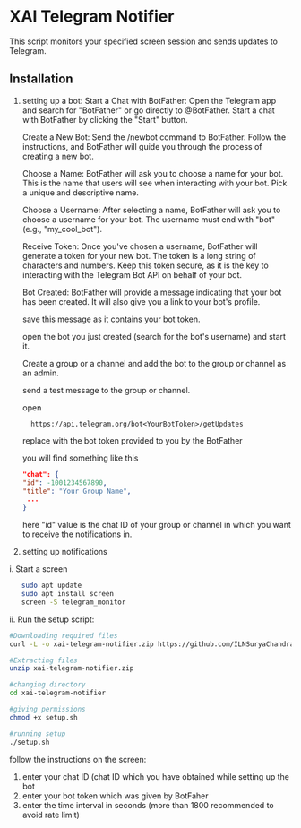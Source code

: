 # XAI Telegram Notifier

This script monitors your specified screen session and sends updates to Telegram.

## Installation
1. setting up a bot:
      Start a Chat with BotFather:
         Open the Telegram app and search for "BotFather" or go directly to @BotFather. Start a chat with BotFather by clicking the "Start" button.
   
      Create a New Bot:
         Send the /newbot command to BotFather. Follow the instructions, and BotFather will guide you through the process of creating a new bot.
   
      Choose a Name:
         BotFather will ask you to choose a name for your bot. This is the name that users will see when interacting with your bot. Pick a unique and descriptive name.
   
      Choose a Username:
         After selecting a name, BotFather will ask you to choose a username for your bot. The username must end with "bot" (e.g., "my_cool_bot").
   
      Receive Token:
         Once you've chosen a username, BotFather will generate a token for your new bot. The token is a long string of characters and numbers. Keep this token secure, as it is the key to interacting with the Telegram Bot API on behalf of your bot.

      Bot Created:
         BotFather will provide a message indicating that your bot has been created. It will also give you a link to your bot's profile.

      save this message as it contains your bot token.
   
      open the bot you just created (search for the bot's username) and start it.

      Create a group or a channel and add the bot to the group or channel as an admin.

      send a test message to the group or channel.
   
      open

         https://api.telegram.org/bot<YourBotToken>/getUpdates

      replace <YourBotToken> with the bot token provided to you by the BotFather

      you will find something like this
      ```json
      "chat": {
      "id": -1001234567890,
      "title": "Your Group Name",
       ...
      }
      ```
      
      here "id" value is the chat ID of your group or channel in which you want to receive the notifications in.
      

2. setting up notifications


i. Start a screen

   ```bash
      sudo apt update
      sudo apt install screen
      screen -S telegram_monitor
   ```

ii. Run the setup script:

   ```bash
   #Downloading required files
   curl -L -o xai-telegram-notifier.zip https://github.com/ILNSuryaChandra/xai-telegram-notifier/releases/latest/download/xai-telegram-notifier.zip

   #Extracting files
   unzip xai-telegram-notifier.zip

   #changing directory
   cd xai-telegram-notifier

   #giving permissions
   chmod +x setup.sh

   #running setup
   ./setup.sh
   ```
   follow the instructions on the screen:
   1. enter your chat ID (chat ID which you have obtained while setting up the bot
   2. enter your bot token which was given by BotFaher
   3. enter the time interval in seconds (more than 1800 recommended to avoid rate limit)

